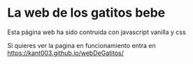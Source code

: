 # La web de los gatitos bebe

Esta página web ha sido contruida con javascript vanilla y css

Si quieres ver la pagina en funcionamiento entra en
https://kant003.github.io/webDeGatitos/

